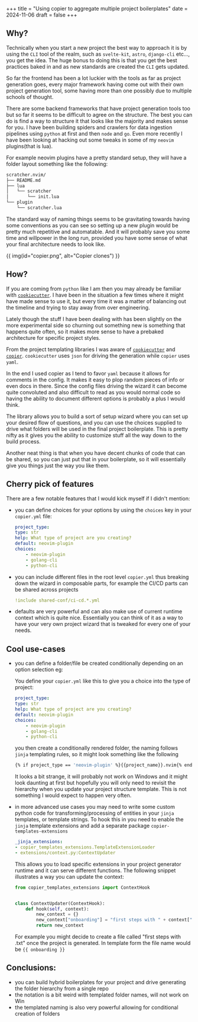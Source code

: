 +++
title = "Using copier to aggregate multiple project boilerplates"
date = 2024-11-06
draft = false
+++

## Why?

Technically when you start a new project the best way to approach it is by using the `CLI` tool of the realm, such as `svelte-kit`, `astro`, `django-cli` etc..., you get the idea. The huge bonus to doing this is that you get the best practices baked in and as new standards are created the `CLI` gets updated.

So far the frontend has been a lot luckier with the tools as far as project generation goes, every major framework having come out with their own project generation tool, some having more than one possibly due to multiple schools of thought.

There are some backend frameworks that have project generation tools too but so far it seems to be difficult to agree on the structure. The best you can do is find a way to structure it that looks like the majority and makes sense for you. I have been building spiders and crawlers for data ingestion pipelines using `python` at first and then `node` and `go`. Even more recently I have been looking at hacking out some tweaks in some of my `neovim` plugins(that is lua).

For example neovim plugins have a pretty standard setup, they will have a folder layout something like the following:

```bash
scratcher.nvim/
├── README.md
├── lua
│   └── scratcher
│       └── init.lua
└── plugin
    └── scratcher.lua
```
The standard way of naming things seems to be gravitating towards having some conventions as you can see so setting up a new plugin would be pretty much repetitive and automatable. And it will probably save you some time and willpower in the long run, provided you have some sense of what your final architecture needs to look like.

{{ img(id="copier.png", alt="Copier clones") }}

## How?

If you are coming from `python` like I am then you may already  be familiar with [`cookiecutter`](https://github.com/cookiecutter/cookiecutter). I have been in the situation a few times where it might have made sense to use it, but every time it was a matter of balancing out the timeline and trying to stay away from over engineering.

Lately though the stuff I have been dealing with has been slightly on the more experimental side so churning out something new is something that happens quite often, so it makes more sense to have a prebaked architecture for specific project styles.

From the project templating libraries I was aware of [`cookiecutter`](https://github.com/cookiecutter/cookiecutter) and [`copier`](https://copier.readthedocs.io/en/stable/). `cookiecutter` uses `json` for driving the generation while `copier` uses `yaml`.

In the end I used copier as I tend to favor `yaml` because it allows for comments in the config. It makes it easy to plop random pieces of info or even docs in there. Since the config files driving the wizard it can become quite convoluted and also difficult to read as you would normal code so having the ability to document different options is probably a plus I would think.

The library allows you to build a sort of setup wizard where you can set up your desired flow of questions, and you can use the choices supplied to drive what folders will be used in the final project boilerplate. This is pretty nifty as it gives you the ability to customize stuff all the way down to the build process.

Another neat thing is that when you have decent chunks of code that can be shared, so you can just put that in your boilerplate, so it will essentially give you things just the way you like them.

## Cherry pick of features

There are a few notable features that I would kick myself if I didn't mention:
- you can define choices for your options by using the `choices` key in your `copier.yml` file:
    ```yaml
    project_type:
    type: str
    help: What type of project are you creating?
    default: neovim-plugin
    choices:
        - neovim-plugin
        - golang-cli
        - python-cli
    ```

- you can include different files in the root level `copier.yml` thus breaking down the wizard in composable parts, for example the CI/CD parts can be shared across projects
    ```yaml
    !include shared-conf/ci-cd.*.yml
    ```

- defaults are very powerful and can also make use of current runtime context which is quite nice. Essentially you can think of it as a way to have your very own project wizard that is tweaked for every one of your needs.


## Cool use-cases
- you can define a folder/file be created conditionally depending on an option selection eg:

    You define your `copier.yml` like this to give you a choice into the type of project:
    ```yaml
    project_type:
    type: str
    help: What type of project are you creating?
    default: neovim-plugin
    choices:
        - neovim-plugin
        - golang-cli
        - python-cli
    ```

    you then create a conditionally rendered folder, the naming follows `jinja` templating rules, so it might look something like the following
    ```bash
    {% if project_type == 'neovim-plugin' %}{{project_name}}.nvim{% endif %}
    ```
    It looks a bit strange, it will probably not work on Windows and it might look daunting at first but hopefully you will only need to revisit the hierarchy when you update your project structure template. This is not something I would expect to happen very often.

- in more advanced use cases you may need to write some custom python code for transforming/processing of entities in your `jinja` templates, or template strings.
    To hook this in you need to enable the `jinja` template extensions and add a separate package `copier-templates-extensions`
    ```yaml
    _jinja_extensions:
    - copier_templates_extensions.TemplateExtensionLoader
    - extensions/context.py:ContextUpdater
    ```
    This allows you to load specific extensions in your project generator runtime and it can serve different functions. The following snippet illustrates a way you can update the context:
    ```python
    from copier_templates_extensions import ContextHook


    class ContextUpdater(ContextHook):
        def hook(self, context):
            new_context = {}
            new_context["onboarding"] = "first steps with " + context["project-type"]
            return new_context
    ```

    For example you might decide to create a file called "first steps with <project-type>.txt" once the project is generated. In template form the file name would be `{{ onboarding }}`


## Conclusions:
- you can build hybrid boilerplates for your project and drive generating the folder hierarchy from a single repo
- the notation is a bit weird with templated folder names, will not work on Win
- the templated naming is also very powerful allowing for conditional creation of folders
